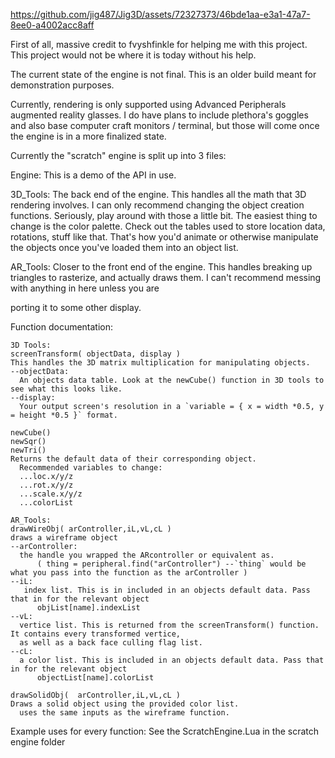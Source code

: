 https://github.com/jig487/Jig3D/assets/72327373/46bde1aa-e3a1-47a7-8ee0-a4002acc8aff

First of all, massive credit to fvyshfinkle for helping me with this project. This project would not be where it is today without his help.

The current state of the engine is not final. This is an older build meant for demonstration purposes.

Currently, rendering is only supported using Advanced Peripherals augmented reality glasses. I do have plans to include plethora's goggles and also base computer craft monitors / terminal, but those will come once the engine is in a more finalized state.

Currently the "scratch" engine is split up into 3 files:

Engine: This is a demo of the API in use.

3D_Tools: The back end of the engine. This handles all the math that 3D rendering involves. I can only recommend changing the object creation functions. Seriously, play around
  with those a little bit. The easiest thing to change is the color palette. Check out the tables used to store location data, rotations, stuff like that. That's how
  you'd animate or otherwise manipulate the objects once you've loaded them into an object list.
  
AR_Tools: Closer to the front end of the engine. This handles breaking up triangles to rasterize, and actually draws them. I can't recommend messing with anything in here
  unless you are

 porting it to some other display.
  
Function documentation:
```
3D Tools:
screenTransform( objectData, display )
This handles the 3D matrix multiplication for manipulating objects. 
--objectData:
  An objects data table. Look at the newCube() function in 3D tools to see what this looks like.
--display:
  Your output screen's resolution in a `variable = { x = width *0.5, y = height *0.5 }` format.
  
newCube()
newSqr()
newTri()
Returns the default data of their corresponding object.
  Recommended variables to change:
  ...loc.x/y/z
  ...rot.x/y/z
  ...scale.x/y/z
  ...colorList
  
AR_Tools:
drawWireObj( arController,iL,vL,cL )
draws a wireframe object
--arController:
  the handle you wrapped the ARcontroller or equivalent as.
      ( thing = peripheral.find("arController") --`thing` would be what you pass into the function as the arController )
--iL:
   index list. This is in included in an objects default data. Pass that in for the relevant object
      objList[name].indexList
--vL:
  vertice list. This is returned from the screenTransform() function. It contains every transformed vertice, 
  as well as a back face culling flag list.
--cL:
  a color list. This is included in an objects default data. Pass that in for the relevant object
      objectList[name].colorList

drawSolidObj(  arController,iL,vL,cL )
Draws a solid object using the provided color list.
  uses the same inputs as the wireframe function.
  ```
Example uses for every function:
See the ScratchEngine.Lua in the scratch engine folder
